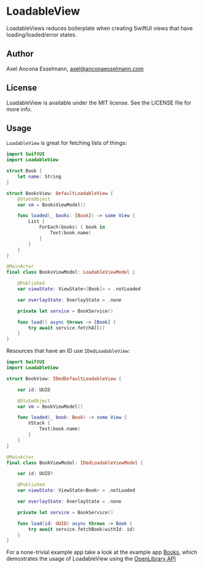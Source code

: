 # LoadableView

LoadableViews reduces boilerplate when creating SwiftUI views that have loading/loaded/error states.

## Author

Axel Ancona Esselmann, axel@anconaesselmann.com

## License

LoadableView is available under the MIT license. See the LICENSE file for more info.

## Usage

`LoadableView` is great for fetching lists of things:

```swift
import SwiftUI
import LoadableView

struct Book {
    let name: String
}

struct BooksView: DefaultLoadableView {
    @StateObject
    var vm = BooksViewModel()

    func loaded(_ books: [Book]) -> some View {
        List {
            ForEach(books) { book in
                Text(book.name)
            }
        }
    }
}

@MainActor
final class BooksViewModel: LoadableViewModel {

    @Published
    var viewState: ViewState<[Book]> = .notLoaded

    var overlayState: OverlayState = .none

    private let service = BookService()

    func load() async throws -> [Book] {
        try await service.fetchAll()
    }
}
```

Resources that have an ID use `IDedLoadableView`:

```swift
import SwiftUI
import LoadableView

struct BookView: IDedDefaultLoadableView {

    var id: UUID

    @StateObject
    var vm = BookViewModel()

    func loaded(_ book: Book) -> some View {
        VStack {
            Text(book.name)
        }
    }
}

@MainActor
final class BookViewModel: IDedLoadableViewModel {

    var id: UUID?

    @Published
    var viewState: ViewState<Book> = .notLoaded

    var overlayState: OverlayState = .none

    private let service = BookService()

    func load(id: UUID) async throws -> Book {
        try await service.fetchBook(withId: id)
    }
}
```

For a none-trivial example app take a look at the example app [Books](https://github.com/anconaesselmann/Books), which demostrates the usage of LoadableView using the [OpenLibrary API](https://openlibrary.org/dev/docs/restful_api)

